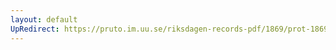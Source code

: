 ```yaml
---
layout: default
UpRedirect: https://pruto.im.uu.se/riksdagen-records-pdf/1869/prot-1869--fk--331/prot-1869--fk--331_000.pdf
---
```

